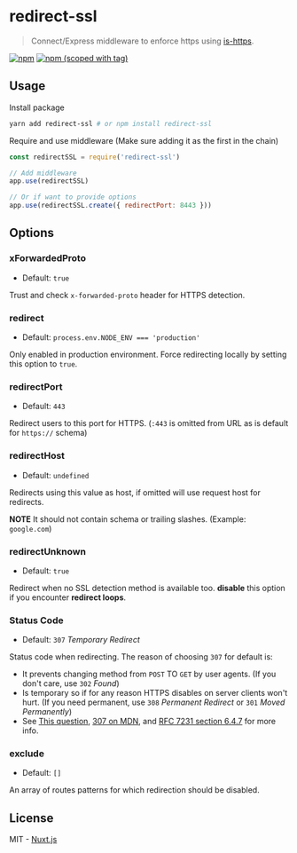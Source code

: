 # redirect-ssl
> Connect/Express middleware to enforce https using [is-https](https://www.npmjs.com/package/is-https).

[![npm](https://img.shields.io/npm/dt/redirect-ssl.svg?style=flat-square)](https://npmjs.com/package/redirect-ssl)
[![npm (scoped with tag)](https://img.shields.io/npm/v/redirect-ssl/latest.svg?style=flat-square)](https://npmjs.com/package/redirect-ssl)

## Usage

Install package

```bash
yarn add redirect-ssl # or npm install redirect-ssl
```

Require and use middleware (Make sure adding it as the first in the chain)

```js
const redirectSSL = require('redirect-ssl')

// Add middleware
app.use(redirectSSL)

// Or if want to provide options
app.use(redirectSSL.create({ redirectPort: 8443 }))
```

## Options

### xForwardedProto
- Default: `true`

Trust and check `x-forwarded-proto` header for HTTPS detection.

### redirect
- Default: `process.env.NODE_ENV === 'production'`

Only enabled in production environment. Force redirecting locally by setting this option to `true`.

### redirectPort
- Default: `443`

Redirect users to this port for HTTPS. (`:443` is omitted from URL as is default for `https://` schema)

### redirectHost
- Default: `undefined`

Redirects using this value as host, if omitted will use request host for redirects.

**NOTE** It should not contain schema or trailing slashes. (Example: `google.com`)

### redirectUnknown
- Default: `true`

Redirect when no SSL detection method is available too. **disable** this option if you encounter **redirect loops**.

### Status Code
- Default: `307` *Temporary Redirect*

Status code when redirecting. The reason of choosing `307` for default is:
- It prevents changing method from `POST` TO `GET` by user agents. (If you don't care, use `302` *Found*)
- Is temporary so if for any reason HTTPS disables on server clients won't hurt. (If you need permanent, use `308` *Permanent Redirect* or `301` *Moved Permanently*)
- See [This question](https://stackoverflow.com/questions/42136829/whats-difference-between-http-301-and-308-status-codes), [307 on MDN](https://developer.mozilla.org/en-US/docs/Web/HTTP/Status/307), and [RFC 7231 section 6.4.7](https://tools.ietf.org/html/rfc7231#section-6.4.7) for more info.

### exclude
- Default: `[]`

An array of routes patterns for which redirection should be disabled.

## License
MIT - [Nuxt.js](https://nuxtjs.org)
